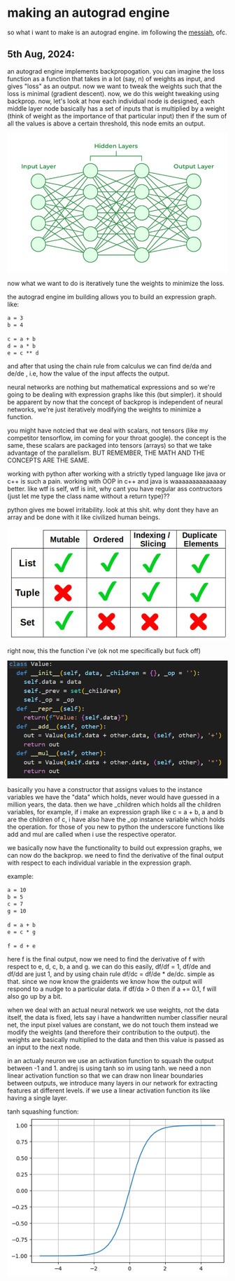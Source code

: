 # making an autograd engine
so what i want to make is an autograd engine. im following the [messiah](https://www.youtube.com/watch?v=VMj-3S1tku0&list=PLAqhIrjkxbuWI23v9cThsA9GvCAUhRvKZ), ofc. 

## 5th Aug, 2024:
an autograd engine implements backpropogation. you can imagine the loss function as a function that takes in a lot (say, n) of weights as input, and gives "loss" as an output. now we want to tweak the weights such that the loss is minimal (gradient descent). now, we do this weight tweaking using backprop. now, let's look at how each individual node is designed, each middle layer node basically has a set of inputs that is multiplied by a weight (think of weight as the importance of that particular input) then if the sum of all the values is above a certain threshold, this node emits an output. 

![neural network](/images/imagesforneuralnet/1.png)

now what we want to do is iteratively tune the weights to minimize the loss. 

the autograd engine im building allows you to build an expression graph. like:

```
a = 3
b = 4

c = a + b
d = a * b
e = c ** d

```
and after that using the chain rule from calculus we can find de/da and de/de , i.e, how the value of the input affects the output. 

neural networks are nothing but mathematical expressions and so we're going to be dealing with expression graphs like this (but simpler). it should be apparent by now that the concept of backprop is independent of neural networks, we're just iteratively modifying the weights to minimize a function.

you might have notcied that we deal with scalars, not tensors (like my competitor tensorflow, im coming for your throat google). the concept is the same, these scalars are packaged into tensors (arrays) so that we take advantage of the parallelism. BUT REMEMBER, THE MATH AND THE CONCEPTS ARE THE SAME.

working with python after working with a strictly typed language like java or c++ is such a pain. working with OOP in c++ and java is waaaaaaaaaaaaaay better. like wtf is self, wtf is init, why cant you have regular ass contructors (just let me type the class name without a return type)??

python gives me bowel irritability. look at this shit. why dont they have an array and be done with it like civilized human beings.

![table](/images/imagesforneuralnet/2.png)

right now, this the function i've (ok not me specifically but fuck off)

![Value Function](/images/imagesforneuralnet/3.png)

basically you have a constructor that assigns values to the instance variables we have the "data" which holds, never would have guessed in a million years, the data. then we have _children which holds all the children variables, for example, if i make an expression graph like c = a + b, a and b are the children of c, i have also have the _op instance variable which holds the operation. for those of you new to python the underscore functions like add and mul are called when i use the respective operator. 

we basically now have the functionality to build out expression graphs, we can now do the backprop. we need to find the derivative of the final output with respect to each individual variable in the expression graph.

example:
```
a = 10
b = 5
c = 7
g = 10

d = a + b
e = c * g

f = d + e
```
here f is the final output, now we need to find the derivative of f with respect to e, d, c, b, a and g. we can do this easily, df/df = 1, df/de and df/dd are just 1, and by using chain rule df/dc = df/de * de/dc. simple as that. since we now know the graidents we know how the output will respond to a nudge to a particular data. if df/da > 0 then if a += 0.1, f will also go up by a bit. 

when we deal with an actual neural network we use weights, not the data itself, the data is fixed, lets say i have a handwritten number classifier neural net, the input pixel values are constant, we do not touch them instead we modify the weights (and therefore their contribution to the output). the weights are basically multiplied to the data and then this value is passed as an input to the next node.

in an actualy neuron we use an activation function to squash the output between -1 and 1. andrej is using tanh so im using tanh. we need a non linear activation function so that we can draw non linear boundaries between outputs, we introduce many layers in our network for extracting features at different levels. if we use a linear activation function its like having a single layer.

tanh squashing function:
![tanh squashing function](/images/imagesforneuralnet/4.png)








